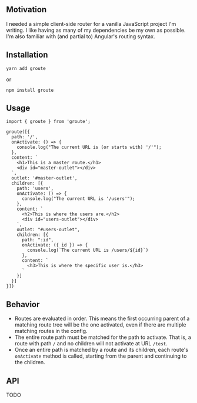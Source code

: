 ## Motivation
I needed a simple client-side router for a vanilla JavaScript project I'm writing. I like having as many of my dependencies be my own as possible. I'm also familiar with (and partial to) Angular's routing syntax.

## Installation

`yarn add groute`

or

`npm install groute`

## Usage

```
import { groute } from 'groute';

groute([{
  path: '/',
  onActivate: () => {
    console.log("The current URL is (or starts with) '/'");
  },
  content: `
    <h1>This is a master route.</h1>
    <div id="master-outlet"></div>
  `,
  outlet: '#master-outlet',
  children: [{
    path: 'users',
    onActivate: () => {
      console.log("The current URL is '/users'");
    },
    content: `
      <h2>This is where the users are.</h2>
      <div id="users-outlet"></div>
    `,
    outlet: "#users-outlet",
    children: [{
      path: ":id",
      onActivate: ({ id }) => {
        console.log(`The current URL is /users/${id}`)
      },
      content: `
        <h3>This is where the specific user is.</h3>
      `
    }]
  }]
}])
```

## Behavior

* Routes are evaluated in order. This means the first occurring parent of a matching route tree will be the one activated, even if there are multiple matching routes in the config.
* The entire route path must be matched for the path to activate. That is, a route with path `/` and no children will not activate at URL `/test`.
* Once an entire path is matched by a route and its children, each route's `onActivate` method is called, starting from the parent and continuing to the children.

## API

TODO 
